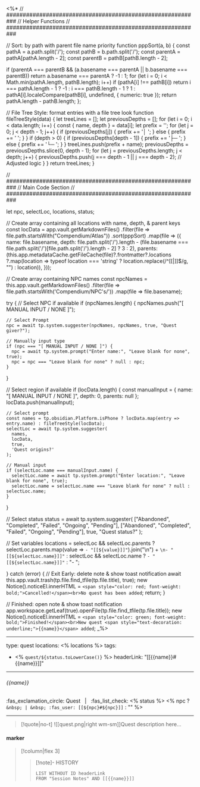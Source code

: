 <%*
// ###########################################################
//                        Helper Functions
// ###########################################################

// Sort: by path with parent file name priority
function pppSort(a, b) {
  const pathA = a.path.split('/');
  const pathB = b.path.split('/');
  const parentA = pathA[pathA.length - 2];
  const parentB = pathB[pathB.length - 2];

  if (parentA === parentB && (a.basename === parentA || b.basename === parentB)) return a.basename === parentA ? -1 : 1;
  for (let i = 0; i < Math.min(pathA.length, pathB.length); i++)
    if (pathA[i] !== pathB[i])
      return i === pathA.length - 1 ? -1 : i === pathB.length - 1 ? 1 : pathA[i].localeCompare(pathB[i], undefined, {
        numeric: true
      });
  return pathA.length - pathB.length;
};

// File Tree Style: format entries with a file tree look
function fileTreeStyle(data) {
  let treeLines = [];
  let previousDepths = [];
  for (let i = 0; i < data.length; i++) {
    const { name, depth } = data[i];
    let prefix = '';
    for (let j = 0; j < depth - 1; j++) {
      if (previousDepths[j]) {
        prefix += '│  ';
      } else {
        prefix += '   ';
      }
    }
    if (depth > 0) {
      if (previousDepths[depth - 1]) {
        prefix += '├─ ';
      } else {
        prefix += '└─ ';
      }
    }
    treeLines.push(prefix + name);
    previousDepths = previousDepths.slice(0, depth - 1);
    for (let j = previousDepths.length; j < depth; j++) {
      previousDepths.push(j === depth - 1 || j === depth - 2); // Adjusted logic
    }
  }
  return treeLines;
}

// ###########################################################
//                        Main Code Section
// ###########################################################

let npc, selectLoc, locations, status;

// Create array containing all locations with name, depth, & parent keys
const locData = app.vault.getMarkdownFiles()
  .filter(file => file.path.startsWith("Compendium/Atlas"))
  .sort(pppSort)
  .map(file => ({
    name: file.basename,
    depth: file.path.split('/').length - (file.basename === file.path.split('/')[file.path.split('/').length - 2] ? 3 : 2),
    parents: (this.app.metadataCache.getFileCache(file)?.frontmatter?.locations
      ?.map(location => typeof location === 'string' ? location.replace(/^\[\[|\]\]$/g, "") : location)),
  }));

// Create array containing NPC names
const npcNames = this.app.vault.getMarkdownFiles()
  .filter(file => file.path.startsWith('Compendium/NPC\'s/'))
  .map(file => file.basename);

try {
  // Select NPC if available
  if (npcNames.length) {
    npcNames.push("[ MANUAL INPUT / NONE ]");

    // Select Prompt
    npc = await tp.system.suggester(npcNames, npcNames, true, "Quest giver?");

    // Manually input type
    if (npc === "[ MANUAL INPUT / NONE ]") {
      npc = await tp.system.prompt("Enter name:", "Leave blank for none", true);
      npc = npc === "Leave blank for none" ? null : npc;
    }
  }

  // Select region if available
  if (locData.length) {
    const manualInput = {
      name: "[ MANUAL INPUT / NONE ]",
      depth: 0,
      parents: null
    };
    locData.push(manualInput);

    // Select prompt
    const names = tp.obsidian.Platform.isPhone ? locData.map(entry => entry.name) : fileTreeStyle(locData);
    selectLoc = await tp.system.suggester(
      names,
      locData,
      true,
      'Quest origins?'
    );

    // Manual input
    if (selectLoc.name === manualInput.name) {
      selectLoc.name = await tp.system.prompt("Enter location:", "Leave blank for none", true);
      selectLoc.name = selectLoc.name === "Leave blank for none" ? null : selectLoc.name;
    }
  }

  // Select status
  status = await tp.system.suggester(
    ["Abandoned", "Completed", "Failed", "Ongoing", "Pending"],
    ["Abandoned", "Completed", "Failed", "Ongoing", "Pending"],
    true,
    "Quest status?"
  );

  // Set variables
  locations = selectLoc && selectLoc.parents ? selectLoc.parents.map(value => `- "[[${value}]]"`).join("\n") + `\n- "[[${selectLoc.name}]]"` : selectLoc && selectLoc.name ? `- "[[${selectLoc.name}]]"` : "- ";

} catch (error) {
  // Exit Early: delete note & show toast notification
  await this.app.vault.trash(tp.file.find_tfile(tp.file.title), true);
  new Notice().noticeEl.innerHTML = `<span style="color: red; font-weight: bold;">Cancelled!</span><br>No quest has been added`;
  return;
}

// Finished: open note & show toast notification
app.workspace.getLeaf(true).openFile(tp.file.find_tfile(tp.file.title));
new Notice().noticeEl.innerHTML = `<span style="color: green; font-weight: bold;">Finished!</span><br>New quest <span style="text-decoration: underline;">{{name}}</span> added`;
_%>

---
type: quest
locations:
<% locations %>
tags:
- <% `quest/${status.toLowerCase()}` %>
headerLink: "[[{{name}}#{{name}}]]"
---
###### {{name}}
<span class="sub2">:fas_exclamation_circle: Quest &nbsp; | &nbsp; :fas_list_check: <% status %> <% npc ? `&nbsp; | &nbsp; :fas_user: [[${npc}#${npc}]]` : "" %></span>
___

> [!quote|no-t]
>![[quest.png|right wm-sm]]Quest description here...

#### marker
> [!column|flex 3]
>>[!note]- HISTORY
>>```dataview
>>LIST WITHOUT ID headerLink
>>FROM "Session Notes" AND [[{{name}}]]

